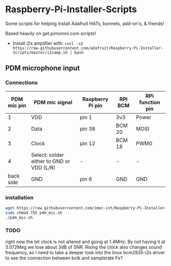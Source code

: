 # Raspberry-Pi-Installer-Scripts

Some scripts for helping install Adafruit HATs, bonnets, add-on's, & friends!

Based heavily on get.pimoroni.com scripts!

* Install i2s amplifier with: `curl -sS https://raw.githubusercontent.com/adafruit/Raspberry-Pi-Installer-Scripts/master/i2samp.sh | bash`

## PDM microphone input

### Connections

| PDM mic pin | PDM mic signal| Raspberry Pi pin |RPI BCM | RPi function pin|
|--|--|--|--|--|
|1|VDD|pin 1| 3v3|Power|
|2|Data|pin 38 |BCM 20|MOSI|
|3|Clock|pin 12 |BCM 18|PWM0|
|4|Select: solder either to GND or VDD (L/R)|-|-|-|
| back side|GND|pin 6| GND |GND|

### installation

```bash
wget https://raw.githubusercontent.com/imec-int/Raspberry-Pi-Installer-Scripts/master/pdm_mic.sh
sudo chmod 755 pdm_mic.sh
./pdm_mic.sh
```

### TODO

right now the bit clock is not altered and going at 1.4MHz. By not having it at 3.072Meg we lose about 3dB of SNR. Rising the clock also changes sound frequency, so I need to take a deeper look into the linux bcm2835-i2s driver to see the connection between bclk and samplerate Fs?